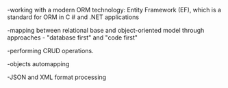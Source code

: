 -working with a modern ORM technology: Entity Framework (EF), which is a standard 
for ORM in C # and .NET applications

-mapping between relational base and object-oriented model through approaches - "database first" and "code first"

-performing CRUD operations.

-objects automapping

-JSON and XML format processing

